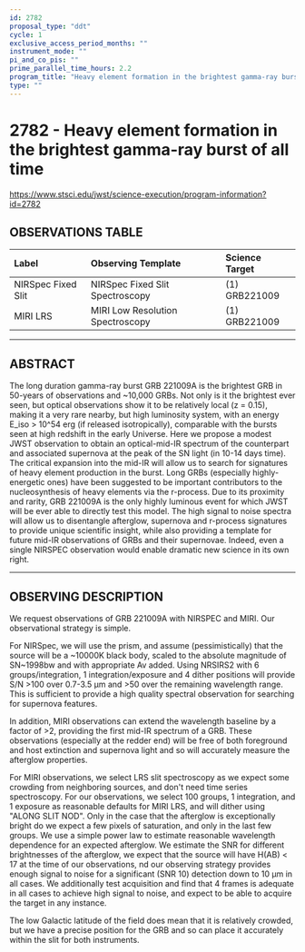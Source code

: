 ```yaml
---
id: 2782
proposal_type: "ddt"
cycle: 1
exclusive_access_period_months: ""
instrument_mode: ""
pi_and_co_pis: ""
prime_parallel_time_hours: 2.2
program_title: "Heavy element formation in the brightest gamma-ray burst of all time"
type: ""
---
```

# 2782 - Heavy element formation in the brightest gamma-ray burst of all time
https://www.stsci.edu/jwst/science-execution/program-information?id=2782
## OBSERVATIONS TABLE
| Label                        | Observing Template            | Science Target |
| :--------------------------- | :---------------------------- | :------------- |
| NIRSpec Fixed Slit           | NIRSpec Fixed Slit Spectroscopy | (1) GRB221009  |
| MIRI LRS                     | MIRI Low Resolution Spectroscopy | (1) GRB221009  |

---

## ABSTRACT

The long duration gamma-ray burst GRB 221009A is the brightest GRB in 50-years of observations and ~10,000 GRBs. Not only is it the brightest ever seen, but optical observations show it to be relatively local (z = 0.15), making it a very rare nearby, but high luminosity system, with an energy E_iso > 10^54 erg (if released isotropically), comparable with the bursts seen at high redshift in the early Universe. Here we propose a modest JWST observation to obtain an optical-mid-IR spectrum of the counterpart and associated supernova at the peak of the SN light (in 10-14 days time). The critical expansion into the mid-IR will allow us to search for signatures of heavy element production in the burst. Long GRBs (especially highly-energetic ones) have been suggested to be important contributors to the nucleosynthesis of heavy elements via the r-process. Due to its proximity and rarity, GRB 221009A is the only highly luminous event for which JWST will be ever able to directly test this model. The high signal to noise spectra will allow us to disentangle afterglow, supernova and r-process signatures to provide unique scientific insight, while also providing a template for future mid-IR observations of GRBs and their supernovae. Indeed, even a single NIRSPEC observation would enable dramatic new science in its own right.

---

## OBSERVING DESCRIPTION

We request observations of GRB 221009A with NIRSPEC and MIRI. Our observational strategy is simple.

For NIRSpec, we will use the prism, and assume (pessimistically) that the source will be a ~10000K black body, scaled to the absolute magnitude of SN~1998bw and with appropriate Av added. Using NRSIRS2 with 6 groups/integration, 1 integration/exposure and 4 dither positions will provide S/N >100 over 0.7-3.5 µm and >50 over the remaining wavelength range. This is sufficient to provide a high quality spectral observation for searching for supernova features.

In addition, MIRI observations can extend the wavelength baseline by a factor of >2, providing the first mid-IR spectrum of a GRB. These observations (especially at the redder end) will be free of both foreground and host extinction and supernova light and so will accurately measure the afterglow properties.

For MIRI observations, we select LRS slit spectroscopy as we expect some crowding from neighboring sources, and don't need time series spectroscopy. For our observations, we select 100 groups, 1 integration, and 1 exposure as reasonable defaults for MIRI LRS, and will dither using "ALONG SLIT NOD". Only in the case that the afterglow is exceptionally bright do we expect a few pixels of saturation, and only in the last few groups. We use a simple power law to estimate reasonable wavelength dependence for an expected afterglow. We estimate the SNR for different brightnesses of the afterglow, we expect that the source will have H(AB) < 17 at the time of our observations, nd our observing strategy provides enough signal to noise for a significant (SNR 10) detection down to 10 µm in all cases. We additionally test acquisition and find that 4 frames is adequate in all cases to achieve high signal to noise, and expect to be able to acquire the target in any instance.

The low Galactic latitude of the field does mean that it is relatively crowded, but we have a precise position for the GRB and so can place it accurately within the slit for both instruments.